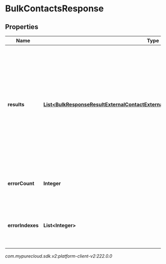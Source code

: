 # BulkContactsResponse


## Properties

| Name | Type | Description | Notes |
| ------------ | ------------- | ------------- | ------------- |
| **results** | [**List&lt;BulkResponseResultExternalContactExternalContactBulkEntityErrorExternalContact&gt;**](BulkResponseResultExternalContactExternalContactBulkEntityErrorExternalContact) | A list of results for all of the Bulk operations specified in the request. Includes both successes and failures. Ordering is NOT guaranteed - may be in a different order from the request. |  [optional] |
| **errorCount** | **Integer** | The number of failed operations in the results. |  [optional] |
| **errorIndexes** | **List&lt;Integer&gt;** | The indexes of all failed operations in the results field. |  [optional] |




_com.mypurecloud.sdk.v2:platform-client-v2:222.0.0_
